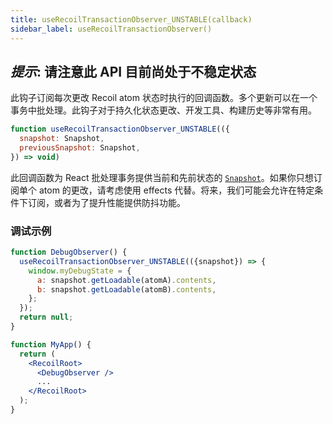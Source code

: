 ```yaml
---
title: useRecoilTransactionObserver_UNSTABLE(callback)
sidebar_label: useRecoilTransactionObserver()
---
```


## ***提示***: **请注意此 API 目前尚处于不稳定状态**

此钩子订阅每次更改 Recoil atom 状态时执行的回调函数。多个更新可以在一个事务中批处理。此钩子对于持久化状态更改、开发工具、构建历史等非常有用。

```jsx
function useRecoilTransactionObserver_UNSTABLE(({
  snapshot: Snapshot,
  previousSnapshot: Snapshot,
}) => void)
```

此回调函数为 React 批处理事务提供当前和先前状态的 [`Snapshot`](/docs/api-reference/core/Snapshot)。如果你只想订阅单个 atom 的更改，请考虑使用 effects 代替。将来，我们可能会允许在特定条件下订阅，或者为了提升性能提供防抖功能。

### 调试示例

```jsx
function DebugObserver() {
  useRecoilTransactionObserver_UNSTABLE(({snapshot}) => {
    window.myDebugState = {
      a: snapshot.getLoadable(atomA).contents,
      b: snapshot.getLoadable(atomB).contents,
    };
  });
  return null;
}

function MyApp() {
  return (
    <RecoilRoot>
      <DebugObserver />
      ...
    </RecoilRoot>
  );
}
```
